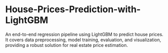 # House-Prices-Prediction-with-LightGBM
An end-to-end regression pipeline using LightGBM to predict house prices. It covers data preprocessing, model training, evaluation, and visualization, providing a robust solution for real estate price estimation.
